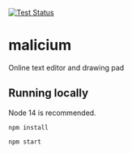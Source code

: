 [![Test Status](https://github.com/Malicium/malicium/actions/workflows/dev-test.yml/badge.svg?branch=dev)](https://github.com/Malicium/malicium/actions/workflows/dev-test.yml)

# malicium
Online text editor and drawing pad


## Running locally
Node 14 is recommended.
```
npm install
```
```
npm start
```
